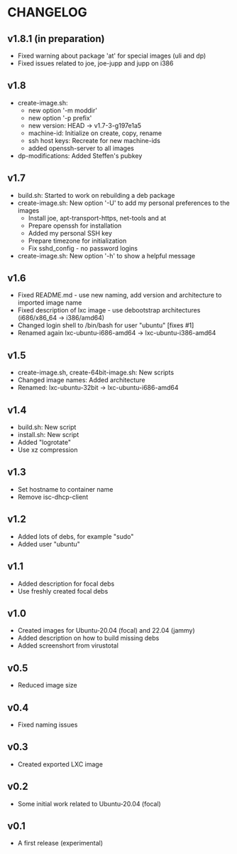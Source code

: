 CHANGELOG
=========

v1.8.1 (in preparation)
------

- Fixed warning about package 'at' for special images (uli and dp)
- Fixed issues related to joe, joe-jupp and jupp on i386

v1.8
----

- create-image.sh:
  - new option '-m moddir'
  - new option '-p prefix'
  - new version: HEAD -> v1.7-3-g197e1a5
  - machine-id: Initialize on create, copy, rename
  - ssh host keys: Recreate for new machine-ids
  - added openssh-server to all images
- dp-modifications: Added Steffen's pubkey

v1.7
----

- build.sh: Started to work on rebuilding a deb package
- create-image.sh: New option '-U' to add my personal preferences to the images
  - Install joe, apt-transport-https, net-tools and at
  - Prepare openssh for installation
  - Added my personal SSH key
  - Prepare timezone for initialization
  - Fix sshd_config - no password logins
- create-image.sh: New option '-h' to show a helpful message

v1.6
----

- Fixed README.md - use new naming, add version and architecture to imported image name
- Fixed description of lxc image - use debootstrap architectures (i686/x86_64 -> i386/amd64)
- Changed login shell to /bin/bash for user "ubuntu" [fixes #1]
- Renamed again lxc-ubuntu-i686-amd64 -> lxc-ubuntu-i386-amd64

v1.5
----

- create-image.sh, create-64bit-image.sh: New scripts
- Changed image names: Added architecture
- Renamed: lxc-ubuntu-32bit -> lxc-ubuntu-i686-amd64

v1.4
----

- build.sh: New script
- install.sh: New script
- Added "logrotate"
- Use xz compression

v1.3
----

- Set hostname to container name
- Remove isc-dhcp-client

v1.2
----

- Added lots of debs, for example "sudo"
- Added user "ubuntu"

v1.1
----

- Added description for focal debs
- Use freshly created focal debs

v1.0
----

- Created images for Ubuntu-20.04 (focal) and 22.04 (jammy)
- Added description on how to build missing debs
- Added screenshort from virustotal

v0.5
----

- Reduced image size

v0.4
----

- Fixed naming issues

v0.3
----

- Created exported LXC image

v0.2
----

- Some initial work related to Ubuntu-20.04 (focal)

v0.1
----

- A first release (experimental)
